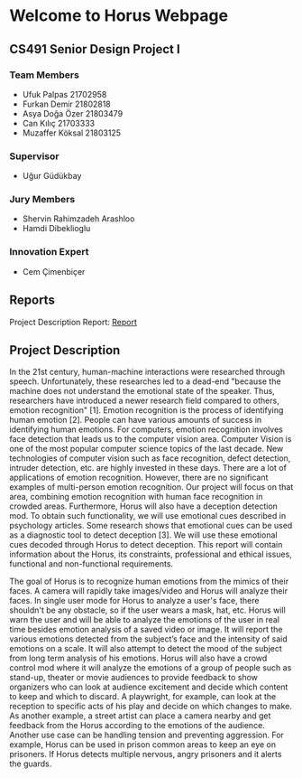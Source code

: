 # Welcome to Horus Webpage 

## CS491 Senior Design Project I

### Team Members

* Ufuk Palpas 21702958 <br/>
* Furkan Demir 21802818 <br/>
* Asya Doğa Özer 21803479 <br/>
* Can Kılıç 21703333 <br/>
* Muzaffer Köksal 21803125 <br/>

### Supervisor
* Uğur Güdükbay

### Jury Members
* Shervin Rahimzadeh Arashloo
* Hamdi Dibeklioglu

### Innovation Expert
* Cem Çimenbiçer

## Reports
Project Description Report: [Report](https://github.com/ufukpalpas/Horus/blob/22817db71f824b13291e059650f38b253c3b2108/Project%20Reports/CS-491_Horus_Project_Description_Report.pdf)

## Project Description

  In the 21st century, human-machine interactions were researched through speech.
Unfortunately, these researches led to a dead-end "because the machine does not understand
the emotional state of the speaker. Thus, researchers have introduced a newer research field
compared to others, emotion recognition" [1]. Emotion recognition is the process of
identifying human emotion [2]. People can have various amounts of success in identifying
human emotions. For computers, emotion recognition involves face detection that leads us to
the computer vision area. Computer Vision is one of the most popular computer science
topics of the last decade. New technologies of computer vision such as face recognition,
defect detection, intruder detection, etc. are highly invested in these days. There are a lot of
applications of emotion recognition. However, there are no significant examples of
multi-person emotion recognition. Our project will focus on that area, combining emotion
recognition with human face recognition in crowded areas.
Furthermore, Horus will also have a deception detection mod. To obtain such
functionality, we will use emotional cues described in psychology articles. Some research
shows that emotional cues can be used as a diagnostic tool to detect deception [3]. We will
use these emotional cues decoded through Horus to detect deception.
This report will contain information about the Horus, its constraints, professional and
ethical issues, functional and non-functional requirements.

  The goal of Horus is to recognize human emotions from the mimics of their faces. A
camera will rapidly take images/video and Horus will analyze their faces. In single user mode
for Horus to analyze a user's face, there shouldn't be any obstacle, so if the user wears a mask,
hat, etc. Horus will warn the user and will be able to analyze the emotions of the user in real
time besides emotion analysis of a saved video or image. It will report the various emotions
detected from the subject’s face and the intensity of said emotions on a scale. It will also
attempt to detect the mood of the subject from long term analysis of his emotions.
Horus will also have a crowd control mod where it will analyze the emotions of a
group of people such as stand-up, theater or movie audiences to provide feedback to show
organizers who can look at audience excitement and decide which content to keep and which
to discard. A playwright, for example, can look at the reception to specific acts of his play
and decide on which changes to make. As another example, a street artist can place a camera
nearby and get feedback from the Horus according to the emotions of the audience.
Another use case can be handling tension and preventing aggression. For example,
Horus can be used in prison common areas to keep an eye on prisoners. If Horus detects
multiple nervous, angry prisoners and it alerts the guards.
